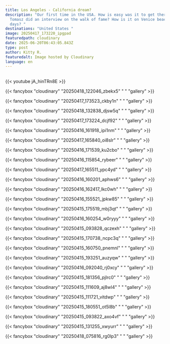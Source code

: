 ```yaml
---
title: Los Angeles - California dream?
description: "Our first time in the USA. How is easy was it to get there? Why
  Tomasz did an interview on the walk of fame? How is it on Venice beach these
  days? "
destinations: "United States "
image: 20250417_173220_ipgpad
featuredpath: cloudinary
date: 2025-06-20T06:43:05.843Z
type: post
author: Kitty R.
featuredalt: Image hosted by Cloudinary
language: en
---
```

<br>{{< youtube jA_hinTRn8E >}}</br>

{{< fancybox "cloudinary" "20250418_122046_zbekx5" " " "gallery" >}}

{{< fancybox "cloudinary" "20250417_173523_ckby1n" " " "gallery" >}}

{{< fancybox "cloudinary" "20250418_132838_djsw5q" " " "gallery" >}}

{{< fancybox "cloudinary" "20250417_173224_dcjf92" " " "gallery" >}}

{{< fancybox "cloudinary" "20250416_161918_ipi1nm" " " "gallery" >}}

{{< fancybox "cloudinary" "20250417_165840_oi8slr" " " "gallery" >}}

{{< fancybox "cloudinary" "20250416_171539_ku2cbo" " " "gallery" >}}

{{< fancybox "cloudinary" "20250416_115854_rybeer" " " "gallery" >}}

{{< fancybox "cloudinary" "20250417_165511_ypc4yd" " " "gallery" >}}

{{< fancybox "cloudinary" "20250416_160201_aphws6" " " "gallery" >}}

{{< fancybox "cloudinary" "20250416_162417_lkc0wh" " " "gallery" >}}

{{< fancybox "cloudinary" "20250416_155521_jpkw85" " " "gallery" >}}

{{< fancybox "cloudinary" "20250415_175519_mbj3qt" " " "gallery" >}}

{{< fancybox "cloudinary" "20250416_160254_w0ryyy" " " "gallery" >}}

{{< fancybox "cloudinary" "20250415_093828_qczexh" " " "gallery" >}}

{{< fancybox "cloudinary" "20250415_170738_ncpc3q" " " "gallery" >}}

{{< fancybox "cloudinary" "20250415_160750_pnemnl" " " "gallery" >}}

{{< fancybox "cloudinary" "20250415_193251_auzyqw" " " "gallery" >}}

{{< fancybox "cloudinary" "20250416_092040_rj0xcy" " " "gallery" >}}

{{< fancybox "cloudinary" "20250415_181356_pjlrc0" " " "gallery" >}}

{{< fancybox "cloudinary" "20250415_111609_aj8wl4" " " "gallery" >}}

{{< fancybox "cloudinary" "20250415_111721_vitdwp" " " "gallery" >}}

{{< fancybox "cloudinary" "20250415_180551_ot5l8b" " " "gallery" >}}

{{< fancybox "cloudinary" "20250415_093822_axo4vf" " " "gallery" >}}

{{< fancybox "cloudinary" "20250415_131255_xwyurr" " " "gallery" >}}

{{< fancybox "cloudinary" "20250418_075816_rg0lp3" " " "gallery" >}}